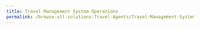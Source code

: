 ```yaml
---
title: Travel Management System Operations
permalink: /browse-all-solutions-Travel-Agents/Travel-Management-System--Operations-
---
```


